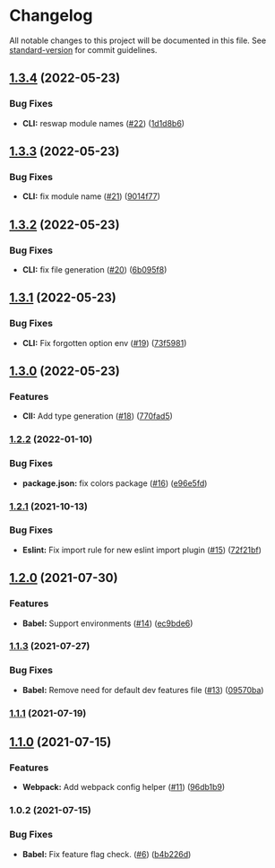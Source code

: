 # Changelog

All notable changes to this project will be documented in this file. See [standard-version](https://github.com/conventional-changelog/standard-version) for commit guidelines.

## [1.3.4](https://github.com/nfqde/nfq-feature-flags/compare/v1.3.3...v1.3.4) (2022-05-23)


### Bug Fixes

* **CLI:** reswap module names ([#22](https://github.com/nfqde/nfq-feature-flags/issues/22)) ([1d1d8b6](https://github.com/nfqde/nfq-feature-flags/commit/1d1d8b66d962bdd2de065bf06c031ff49284d574))

## [1.3.3](https://github.com/nfqde/nfq-feature-flags/compare/v1.3.2...v1.3.3) (2022-05-23)


### Bug Fixes

* **CLI:** fix module name ([#21](https://github.com/nfqde/nfq-feature-flags/issues/21)) ([9014f77](https://github.com/nfqde/nfq-feature-flags/commit/9014f77d5ceac3224c2ece4a646c2532d882c169))

## [1.3.2](https://github.com/nfqde/nfq-feature-flags/compare/v1.3.1...v1.3.2) (2022-05-23)


### Bug Fixes

* **CLI:** fix file generation ([#20](https://github.com/nfqde/nfq-feature-flags/issues/20)) ([6b095f8](https://github.com/nfqde/nfq-feature-flags/commit/6b095f8cad6cf6ad429d3412fe86a10e33e49908))

## [1.3.1](https://github.com/nfqde/nfq-feature-flags/compare/v1.3.0...v1.3.1) (2022-05-23)


### Bug Fixes

* **CLI:** Fix forgotten option env ([#19](https://github.com/nfqde/nfq-feature-flags/issues/19)) ([73f5981](https://github.com/nfqde/nfq-feature-flags/commit/73f5981160321a88a3fe6207c3bc9e966b652ea3))

## [1.3.0](https://github.com/nfqde/nfq-feature-flags/compare/v1.2.2...v1.3.0) (2022-05-23)


### Features

* **ClI:** Add type generation ([#18](https://github.com/nfqde/nfq-feature-flags/issues/18)) ([770fad5](https://github.com/nfqde/nfq-feature-flags/commit/770fad56ff77a4386591452b9c931b4a40769d9a))

### [1.2.2](https://github.com/nfqde/nfq-feature-flags/compare/v1.2.1...v1.2.2) (2022-01-10)


### Bug Fixes

* **package.json:** fix colors package ([#16](https://github.com/nfqde/nfq-feature-flags/issues/16)) ([e96e5fd](https://github.com/nfqde/nfq-feature-flags/commit/e96e5fdb8fba767a48be1b802d3aa682f22cd106))

### [1.2.1](https://github.com/nfqde/nfq-feature-flags/compare/v1.2.0...v1.2.1) (2021-10-13)


### Bug Fixes

* **Eslint:** Fix import rule for new eslint import plugin ([#15](https://github.com/nfqde/nfq-feature-flags/issues/15)) ([72f21bf](https://github.com/nfqde/nfq-feature-flags/commit/72f21bf4056cbcab5ea206188b976c435063d53c))

## [1.2.0](https://github.com/nfqde/nfq-feature-flags/compare/v1.1.3...v1.2.0) (2021-07-30)


### Features

* **Babel:** Support environments ([#14](https://github.com/nfqde/nfq-feature-flags/issues/14)) ([ec9bde6](https://github.com/nfqde/nfq-feature-flags/commit/ec9bde63b21c6080f8413b616f353bd295004d83))

### [1.1.3](https://github.com/nfqde/nfq-feature-flags/compare/v1.1.1...v1.1.3) (2021-07-27)


### Bug Fixes

* **Babel:** Remove need for default dev features file ([#13](https://github.com/nfqde/nfq-feature-flags/issues/13)) ([09570ba](https://github.com/nfqde/nfq-feature-flags/commit/09570ba65350a6151c4afd5b963e41ff14ea9bfd))

### [1.1.1](https://github.com/nfqde/nfq-feature-flags/compare/v1.1.0...v1.1.1) (2021-07-19)

## [1.1.0](https://github.com/nfqde/nfq-feature-flags/compare/v1.0.2...v1.1.0) (2021-07-15)


### Features

* **Webpack:** Add webpack config helper ([#11](https://github.com/nfqde/nfq-feature-flags/issues/11)) ([96db1b9](https://github.com/nfqde/nfq-feature-flags/commit/96db1b925a5ec81b89284658aeb831caedc9fae2))

### 1.0.2 (2021-07-15)


### Bug Fixes

* **Babel:** Fix feature flag check. ([#6](https://github.com/nfqde/nfq-feature-flags/issues/6)) ([b4b226d](https://github.com/nfqde/nfq-feature-flags/commit/b4b226d0cefb5cf9cc9ff1132e0aab1938dfa002))
